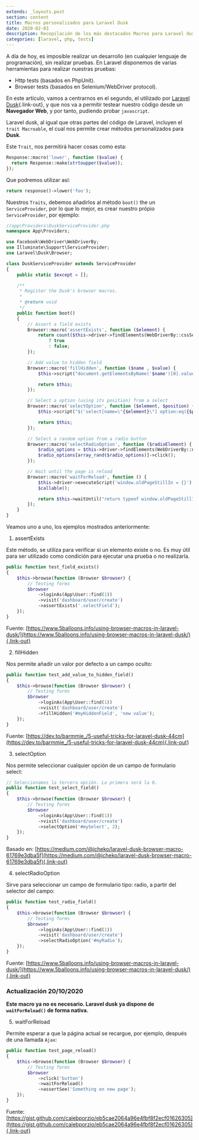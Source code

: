 ```yaml
---
extends: _layouts.post
section: content
title: Macros personalizados para Laravel Dusk
date: 2020-02-03
description: Recopilación de los más destacados Macros para Laravel dusk, para conseguir realizar Test de navegador en Laravel de forma más sencilla y automatizada, utilizando la potencia de los Macros de Laravel.
categories: [laravel, php, tests]
---
```


A día de hoy, es imposible realizar un desarrollo (en cualquier lenguaje de programación), sin realizar pruebas. En Laravel disponemos de varias herramientas para realizar nuestras pruebas:

- Http tests (basados en PhpUnit).
- Browser tests (basados en Selenium/WebDriver protocol).

En este artículo, vamos a centrarnos en el segundo, el utilizado por [Laravel Dusk](https://laravel.com/docs/6.x/dusk){.link-out}, y que nos va a permitir testear nuestro código desde un **Navegador Web**, y por tanto, pudiendo probar `javascript`.

Laravel dusk, al igual que otras partes del código de Laravel, incluyen el `trait Macroable`, el cual nos permite crear métodos personalizados para **Dusk**.

Este `Trait`, nos permitirá hacer cosas como esta:

```php
Response::macro('lower', function ($value) {
  return Response::make(strtoupper($value));
});
```
Que podremos utilizar así:

```php
return response()->lower('foo');
```

Nuestros `Traits`, debemos añadirlos al método `boot()` the un `ServiceProvider`, por lo que lo mejor, es crear nuestro própio `ServiceProvider`, por ejemplo:

```php
//app\Providers\DuskServiceProvider.php
namespace App\Providers;

use Facebook\WebDriver\WebDriverBy;
use Illuminate\Support\ServiceProvider;
use Laravel\Dusk\Browser;

class DuskServiceProvider extends ServiceProvider
{
    public static $except = [];

    /**
     * Register the Dusk's browser macros.
     *
     * @return void
     */
    public function boot()
    {
        // Assert a field exists
        Browser::macro('assertExists', function ($element) {
            return count($this->driver->findElements(WebDriverBy::cssSelector($element))) > 0
                ? true
                : false;
        });

        // Add value to hidden field
        Browser::macro('fillHidden', function ($name , $value) {
            $this->script("document.getElementsByName('$name')[0].value = '$value'");

            return $this;
        });

        // Select a option (using its position) from a select
        Browser::macro('selectOption', function ($element, $position) {
            $this->script("$('select[name=\"{$element}\"] option:eq({$position})').attr('selected', 'selected');");

            return $this;
        });

        // Select a random option from a radio button
        Browser::macro('selectRadioOption', function ($radioElement) {
            $radio_options = $this->driver->findElements(WebDriverBy::name($radioElement));
            $radio_options[array_rand($radio_options)]->click();
        });

        // Wait until the page is reload
        Browser::macro('waitForReload', function () {
            $this->driver->executeScript('window.oldPageStillIn = {}');
            $callable();

            return $this->waitUntil("return typeof window.oldPageStillIn === 'undefined';");
        });
    }
}
```

Veamos uno a uno, los ejemplos mostrados anteriormente:

1. assertExists

Este método, se utiliza para verificar si un elemento existe o no. Es muy útil para ser utilizado como condición para ejecutar una prueba o no realizarla.

```php
public function test_field_exists()
{
    $this->browse(function (Browser $browser) {
        // Testing forms
        $browser
            ->loginAs(App\User::find(1))
            ->visit('dashboard/user/create')
            ->assertExists('.selectField');
    });
}
```

Fuente: [https://www.5balloons.info/using-browser-macros-in-laravel-dusk/](https://www.5balloons.info/using-browser-macros-in-laravel-dusk/){.link-out}

2. fillHidden

Nos permite añadir un valor por defecto a un campo oculto:

```php
public function test_add_value_to_hidden_field()
{
    $this->browse(function (Browser $browser) {
        // Testing forms
        $browser
            ->loginAs(App\User::find(1))
            ->visit('dashboard/user/create')
            ->fillHidden('#myHiddenField', 'new value');
    });
}
```

Fuente: [https://dev.to/barmmie_/5-useful-tricks-for-laravel-dusk-44cm](https://dev.to/barmmie_/5-useful-tricks-for-laravel-dusk-44cm){.link-out}

3. selectOption

Nos permite seleccionar cualquier opción de un campo de formulario select:

```php
// Seleccionamos la tercera opción. La primera será la 0.
public function test_select_field()
{
    $this->browse(function (Browser $browser) {
        // Testing forms
        $browser
            ->loginAs(App\User::find(1))
            ->visit('dashboard/user/create')
            ->selectOption('#mySelect', 2);
    });
}
```

Basado en: [https://medium.com/@icheko/laravel-dusk-browser-macro-61769e3dba5f](https://medium.com/@icheko/laravel-dusk-browser-macro-61769e3dba5f){.link-out}

4. selectRadioOption

Sirve para seleccionar un campo de formulario tipo: radio, a partir del selector del campo:

```php
public function test_radio_field()
{
    $this->browse(function (Browser $browser) {
        // Testing forms
        $browser
            ->loginAs(App\User::find(1))
            ->visit('dashboard/user/create')
            ->selectRadioOption('#myRadio');
    });
}
```

Fuente: [https://www.5balloons.info/using-browser-macros-in-laravel-dusk/](https://www.5balloons.info/using-browser-macros-in-laravel-dusk/){.link-out}

### Actualización 20/10/2020

**Este macro ya no es necesario. Laravel dusk ya dispone de `waitForReload()` de forma nativa.**

5. waitForReload

Permite esperar a que la página actual se recargue, por ejemplo, después de una llamada `Ajax`:

```php
public function test_page_reload()
{
    $this->browse(function (Browser $browser) {
        // Testing forms
        $browser
            ->click('button')
            ->waitForReload()
            ->assertSee('Something on new page');
    });
}
```

Fuente: [https://gist.github.com/calebporzio/eb5cae2064a96e4fbf8f2ecf01626305](https://gist.github.com/calebporzio/eb5cae2064a96e4fbf8f2ecf01626305){.link-out}

